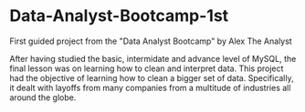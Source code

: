 # Data-Analyst-Bootcamp-1st
First guided project from the "Data Analyst Bootcamp" by Alex The Analyst

After having studied the basic, intermidate and advance level of MySQL, the final lesson was on learning how to clean and interpret data. This project had the objective of learning how to clean a bigger set of data. Specifically, it dealt with layoffs from many companies from a multitude of industries all around the globe.
